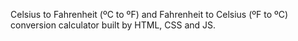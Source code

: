 Celsius to Fahrenheit (ºC to ºF) and Fahrenheit to Celsius (ºF to ºC) conversion calculator built by HTML, CSS and JS.

